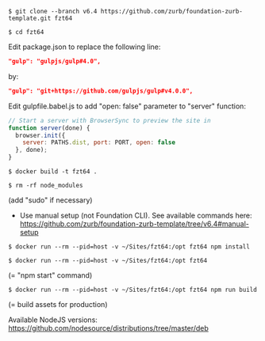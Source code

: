 ```shell
$ git clone --branch v6.4 https://github.com/zurb/foundation-zurb-template.git fzt64
```

```shell
$ cd fzt64
```

Edit package.json to replace the following line:
```json
"gulp": "gulpjs/gulp#4.0",
```
by:
```json
"gulp": "git+https://github.com/gulpjs/gulp#v4.0.0",
```

Edit gulpfile.babel.js to add "open: false" parameter to "server" function:
```js
// Start a server with BrowserSync to preview the site in
function server(done) {
  browser.init({
    server: PATHS.dist, port: PORT, open: false
  }, done);
}
```

```shell
$ docker build -t fzt64 .
```

```shell
$ rm -rf node_modules
```
(add "sudo" if necessary)

* Use manual setup (not Foundation CLI). See available commands here: https://github.com/zurb/foundation-zurb-template/tree/v6.4#manual-setup

```shell
$ docker run --rm --pid=host -v ~/Sites/fzt64:/opt fzt64 npm install
```

```shell
$ docker run --rm --pid=host -v ~/Sites/fzt64:/opt fzt64
```
(= "npm start" command)

```shell
$ docker run --rm --pid=host -v ~/Sites/fzt64:/opt fzt64 npm run build
```
(= build assets for production)

Available NodeJS versions: https://github.com/nodesource/distributions/tree/master/deb

